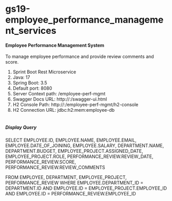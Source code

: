 # gs19-employee_performance_management_services

#### Employee Performance Management System

To manage employee performance and provide review comments and score.

1) Sprint Boot Rest Microservice <br>
2) Java: 17 <br>
3) Spring Boot: 3.5 <br>
4) Default port: 8080 <br>
5) Server Context path: /employee-perf-mgmt <br>
6) Swagger Docs URL: http://<hostname>:<port>/swagger-ui.html <br>
6) H2 Console Path: http://<hostname>:<port>/employee-perf-mgmt/h2-console <br>
7) H2 Connection URL: jdbc:h2:mem:employee-db <br><br>


##### Display Query

SELECT EMPLOYEE.ID, EMPLOYEE.NAME, EMPLOYEE.EMAIL, EMPLOYEE.DATE_OF_JOINING, EMPLOYEE.SALARY, 
DEPARTMENT.NAME, DEPARTMENT.BUDGET, 
EMPLOYEE_PROJECT.ASSIGNED_DATE, EMPLOYEE_PROJECT.ROLE,
PERFORMANCE_REVIEW.REVIEW_DATE, PERFORMANCE_REVIEW.SCORE, PERFORMANCE_REVIEW.REVIEW_COMMENTS

FROM EMPLOYEE, DEPARTMENT, EMPLOYEE_PROJECT, PERFORMANCE_REVIEW 
WHERE EMPLOYEE.DEPARTMENT_ID = DEPARTMENT.ID 
AND EMPLOYEE.ID = EMPLOYEE_PROJECT.EMPLOYEE_ID 
AND EMPLOYEE.ID = PERFORMANCE_REVIEW.EMPLOYEE_ID
